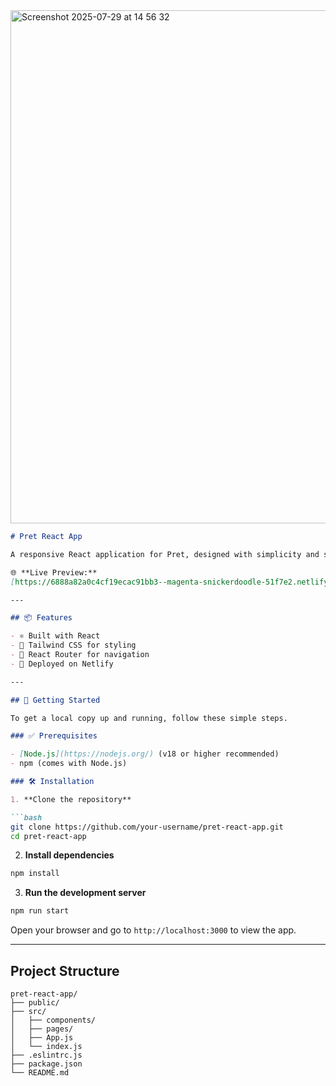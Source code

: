 <img width="1512" height="821" alt="Screenshot 2025-07-29 at 14 56 32" src="https://github.com/user-attachments/assets/19cd189c-e403-4b44-83af-305293d97b16" />


```markdown
# Pret React App

A responsive React application for Pret, designed with simplicity and scalability in mind.

🌐 **Live Preview:**  
[https://6888a82a0c4cf19ecac91bb3--magenta-snickerdoodle-51f7e2.netlify.app/](https://6888a82a0c4cf19ecac91bb3--magenta-snickerdoodle-51f7e2.netlify.app/)

---

## 📦 Features

- ⚛️ Built with React
- 💨 Tailwind CSS for styling
- 🔁 React Router for navigation
- 🚀 Deployed on Netlify

---

## 🚀 Getting Started

To get a local copy up and running, follow these simple steps.

### ✅ Prerequisites

- [Node.js](https://nodejs.org/) (v18 or higher recommended)
- npm (comes with Node.js)

### 🛠 Installation

1. **Clone the repository**

```bash
git clone https://github.com/your-username/pret-react-app.git
cd pret-react-app
```

2. **Install dependencies**

```bash
npm install
```

3. **Run the development server**

```bash
npm run start
```

Open your browser and go to `http://localhost:3000` to view the app.

---

## Project Structure

```
pret-react-app/
├── public/
├── src/
│   ├── components/
│   ├── pages/
│   ├── App.js
│   └── index.js
├── .eslintrc.js
├── package.json
└── README.md
```



